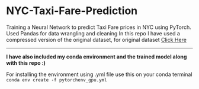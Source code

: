 # NYC-Taxi-Fare-Prediction
Training a Neural Network to predict Taxi Fare prices in NYC using PyTorch. Used Pandas for data wrangling and cleaning
In this repo I have used a compressed version of the original dataset, for original dataset [Click Here](https://www.kaggle.com/c/new-york-city-taxi-fare-prediction)<hr>
**I have also included my conda environment and the trained model along with this repo :)**

For installing the environment using .yml file use this on your conda terminal<br>
```conda env create -f pytorchenv_gpu.yml```

